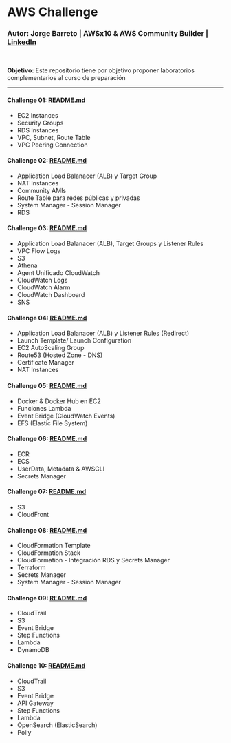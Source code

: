 # AWS Challenge

### **Autor:** Jorge Barreto | AWSx10 & AWS Community Builder | [LinkedIn](https://www.linkedin.com/in/jorgebarretoolivos/)
<br>

**Objetivo:**
Este repositorio tiene por objetivo proponer laboratorios complementarios al curso de preparación

---

#### **Challenge 01:** [README.md](https://github.com/jbarreto7991/aws-challenge/tree/main/Lab-01/README.md)
* EC2 Instances
* Security Groups
* RDS Instances
* VPC, Subnet, Route Table
* VPC Peering Connection

#### **Challenge 02:** [README.md](https://github.com/jbarreto7991/aws-challenge/tree/main/Lab-02/README.md)
* Application Load Balanacer (ALB) y Target Group
* NAT Instances
* Community AMIs
* Route Table para redes públicas y privadas
* System Manager - Session Manager
* RDS

#### **Challenge 03:** [README.md](https://github.com/jbarreto7991/aws-challenge/tree/main/Lab-03/README.md)
* Application Load Balanacer (ALB), Target Groups y Listener Rules
* VPC Flow Logs
* S3
* Athena
* Agent Unificado CloudWatch
* CloudWatch Logs
* CloudWatch Alarm
* CloudWatch Dashboard
* SNS

#### **Challenge 04:** [README.md](https://github.com/jbarreto7991/aws-challenge/tree/main/Lab-04/README.md)
* Application Load Balanacer (ALB) y Listener Rules (Redirect)
* Launch Template/ Launch Configuration
* EC2 AutoScaling Group
* Route53 (Hosted Zone - DNS)
* Certificate Manager
* NAT Instances

#### **Challenge 05:** [README.md](https://github.com/jbarreto7991/aws-challenge/tree/main/Lab-05/README.md)
* Docker & Docker Hub en EC2
* Funciones Lambda
* Event Bridge (CloudWatch Events)
* EFS (Elastic File System)

#### **Challenge 06:** [README.md](https://github.com/jbarreto7991/aws-challenge/tree/main/Lab-06/README.md)
* ECR
* ECS
* UserData, Metadata & AWSCLI
* Secrets Manager

#### **Challenge 07:** [README.md](https://github.com/jbarreto7991/aws-challenge/tree/main/Lab-07/README.md)
* S3
* CloudFront

#### **Challenge 08:** [README.md](https://github.com/jbarreto7991/aws-challenge/tree/main/Lab-08/README.md)
* CloudFormation Template
* CloudFormation Stack
* CloudFormation - Integración RDS y Secrets Manager
* Terraform
* Secrets Manager
* System Manager - Session Manager

#### **Challenge 09:** [README.md](https://github.com/jbarreto7991/aws-challenge/tree/main/Lab-09/README.md)
* CloudTrail
* S3
* Event Bridge
* Step Functions
* Lambda
* DynamoDB

#### **Challenge 10:** [README.md](https://github.com/jbarreto7991/aws-challenge/tree/main/Lab-10/README.md)
* CloudTrail
* S3
* Event Bridge
* API Gateway
* Step Functions
* Lambda
* OpenSearch (ElasticSearch)
* Polly